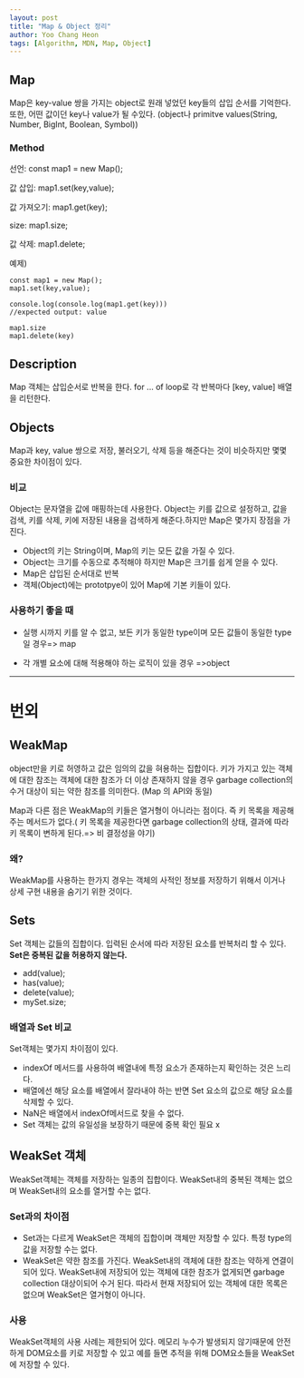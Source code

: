 ```yaml
---
layout: post
title: "Map & Object 정리"
author: Yoo Chang Heon
tags: [Algorithm, MDN, Map, Object]
---
```


## Map

Map은 key-value 쌍을 가지는 object로 원래 넣었던 key들의 삽입 순서를 기억한다. 또한, 어떤 값이던 key나 value가 될 수있다. (object나 primitve values(String, Number, BigInt, Boolean, Symbol))

### Method

선언: const map1 = new Map();

값 삽입: map1.set(key,value);

값 가져오기: map1.get(key);

size: map1.size;

값 삭제: map1.delete;

예제)

    const map1 = new Map();
    map1.set(key,value);

    console.log(console.log(map1.get(key)))
    //expected output: value

    map1.size
    map1.delete(key)

## Description

Map 객체는 삽입순서로 반복을 한다. for ... of loop로 각 반복마다 [key, value] 배열을 리턴한다.

## Objects

Map과 key, value 쌍으로 저장, 불러오기, 삭제 등을 해준다는 것이 비슷하지만 몇몇 중요한 차이점이 있다.

### 비교

Object는 문자열을 값에 매핑하는데 사용한다.
Object는 키를 값으로 설정하고, 값을 검색, 키를 삭제, 키에 저장된 내용을 검색하게 해준다.하지만 Map은 몇가지 장점을 가진다.

- Object의 키는 String이며, Map의 키는 모든 값을 가질 수 있다.
- Object는 크기를 수동으로 추적해야 하지만 Map은 크기를 쉽게 얻을 수 있다.
- Map은 삽입된 순서대로 반복
- 객체(Object)에는 prototpye이 있어 Map에 기본 키들이 있다.

### 사용하기 좋을 때

- 실행 시까지 키를 알 수 없고, 보든 키가 동일한 type이며 모든 값들이 동일한 type일 경우=> map

- 각 개별 요소에 대해 적용해야 하는 로직이 있을 경우 =>object

---

# 번외

## WeakMap

object만을 키로 허영하고 값은 임의의 값을 혀용하는 집합이다. 키가 가지고 있는 객체에 대한 참조는 객체에 대한 참조가 더 이상 존재하지 않을 경우 garbage collection의 수거 대상이 되는 약한 참조를 의미한다.
(Map 의 API와 동일)

Map과 다른 점은 WeakMap의 키들은 열거형이 아니라는 점이다. 즉 키 목록을 제공해 주는 메서드가 없다.( 키 목록을 제공한다면 garbage collection의 상태, 결과에 따라 키 목록이 변하게 된다.=> 비 결정성을 야기)

### 왜?

WeakMap를 사용하는 한가지 경우는 객체의 사적인 정보를 저장하기 위해서 이거나 상세 구현 내용을 숨기기 위한 것이다.

## Sets

Set 객체는 값들의 집합이다. 입력된 순서에 따라 저장된 요소를 반복처리 할 수 있다. <b>Set은 중복된 값을 허용하지 않는다.</b>

- add(value);
- has(value);
- delete(value);
- mySet.size;

### 배열과 Set 비교

Set객체는 몇가지 차이점이 있다.

- indexOf 메서드를 사용하여 배열내에 특정 요소가 존재하는지 확인하는 것은 느리다.
- 배열에선 해당 요소를 배열에서 잘라내야 하는 반면 Set 요소의 값으로 해당 요소를 삭제할 수 있다.
- NaN은 배열에서 indexOf메서드로 찾을 수 없다.
- Set 객체는 값의 유일성을 보장하기 때문에 중복 확인 필요 x

## WeakSet 객체

WeakSet객체는 객체를 저장하는 일종의 집합이다. WeakSet내의 중복된 객체는 없으며 WeakSet내의 요소를 열거할 수는 없다.

### Set과의 차이점

- Set과는 다르게 WeakSet은 객체의 집합이며 객체만 저장할 수 있다. 특정 type의 값을 저장할 수는 없다.
- WeakSet은 약한 참조를 가진다. WeakSet내의 객체에 대한 참조는 약하게 연결이 되어 있다. WeakSet내에 저장되어 있는 객체에 대한 참조가 없게되면 garbage collection 대상이되어 수거 된다. 따라서 현재 저장되어 있는 객체에 대한 목록은 없으며 WeakSet은 열거형이 아니다.

### 사용

WeakSet객체의 사용 사례는 제한되어 있다. 메모리 누수가 발생되지 않기때문에 안전하게 DOM요소를 키로 저장할 수 있고 예를 들면 추적을 위해 DOM요소들을 WeakSet에 저장할 수 있다.
